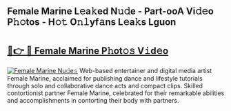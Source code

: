 ## Female Marine L𝚎a𝚔ed N𝚞𝚍e - Part-ooA Vi𝚍𝚎o P𝚑𝚘tos - H𝚘𝚝 O𝚗𝚕yf𝚊ns L𝚎a𝚔s Lguon

# <h2><a href="http://kf8mvz.oniu.top/?m=Female+Marine">🔗👉 🔴 Female Marine P𝚑ot𝚘𝚜 V𝚒d𝚎o</a></h2>

[![Female Marine Nu𝚍e𝚜](https://i.imgur.com/0qMVB7G.gif)](http://kf8mvz.oniu.top/?m=Female+Marine)
Web-based entertainer and digital media artist Female Marine, acclaimed for publishing dance and lifestyle tutorials through solo and collaborative dance acts and compact clips. Skilled contortionist partner Female Marine, celebrated for their remarkable abilities and accomplishments in contorting their body with partners.  
